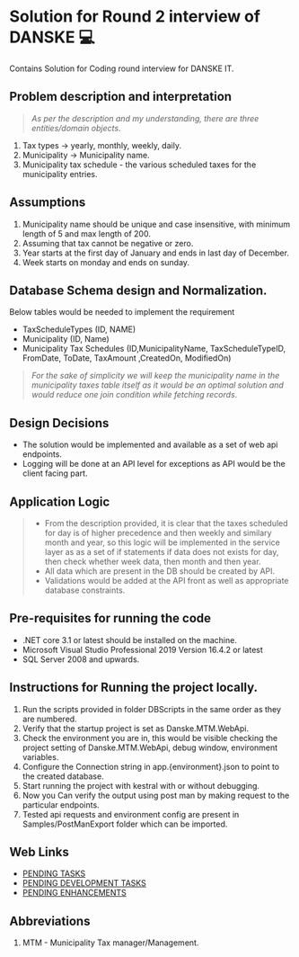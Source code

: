 # Solution for Round 2 interview of DANSKE :computer:
Contains Solution for Coding round interview for DANSKE IT.

## Problem description and interpretation
>_As per the description and my understanding, there are three entities/domain objects_.
1. Tax types -> yearly, monthly, weekly, daily.
2. Municipality -> Municipality name.
3. Municipality tax schedule - the various scheduled taxes for the municipality entries.


## Assumptions
1. Municipality name should be unique and case insensitive, with minimum length of 5 and max length of 200.
2. Assuming that tax cannot be negative or zero.
3. Year starts at the first day of January and ends in last day of December.
4. Week starts on monday and ends on sunday.

## Database Schema design and Normalization.
Below tables would be needed to implement the requirement

* TaxScheduleTypes (ID, NAME)
* Municipality (ID, Name)
* Municipality Tax Schedules (ID,MunicipalityName, TaxScheduleTypeID, FromDate, ToDate, TaxAmount ,CreatedOn, ModifiedOn)

> _For the sake of simplicity we will keep the municipality name in the municipality taxes table itself as it would be an optimal solution and would reduce one join condition while fetching records_.


## Design Decisions
* The solution would be implemented and available as a set of web api endpoints.
* Logging will be done at an API level for exceptions as API would be the client facing part.

## Application Logic
> * From the description provided, it is clear that the taxes scheduled for day is of higher precedence and then weekly and similary month and year, so this logic will be implemented in the service layer as as a set of if statements if data does not exists for day, then check whether week data, then month and then year.
> * All data which are present in the DB should be created by API.
> * Validations would be added at the API front as well as appropriate database constraints.

## Pre-requisites for running the code
* .NET core 3.1 or latest should be installed on the machine.
* Microsoft Visual Studio Professional 2019 Version 16.4.2 or latest
* SQL Server 2008 and upwards.


## Instructions for Running the project locally.
1. Run the scripts provided in folder DBScripts in the same order as they are numbered.
2. Verify that the startup project is set as Danske.MTM.WebApi.
3. Check the environment you are in, this would be visible checking the project setting of Danske.MTM.WebApi, debug window, environment variables.
4. Configure the Connection string in app.{environment}.json to point to the created database.
5. Start running the project with kestral with or without debugging.
6. Now you Can verify the output using post man by making request to the particular endpoints.
7. Tested api requests and environment config are present in Samples/PostManExport folder which can be imported.

## Web Links
* [PENDING TASKS](https://github.com/itsmekathi/Danske.MTM/issues)
* [PENDING DEVELOPMENT TASKS](https://github.com/itsmekathi/Danske.MTM/issues?q=is%3Aopen+is%3Aissue+label%3Adevelopment)
* [PENDING ENHANCEMENTS](https://github.com/itsmekathi/Danske.MTM/issues?q=is%3Aopen+is%3Aissue+label%3Aenhancement)

## Abbreviations
1. MTM - Municipality Tax manager/Management.
